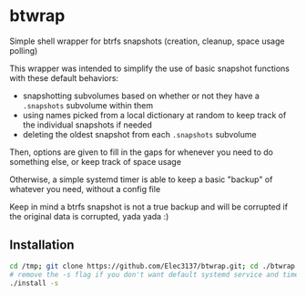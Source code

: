 # btwrap
Simple shell wrapper for btrfs snapshots (creation, cleanup, space usage polling)

This wrapper was intended to simplify the use of basic snapshot functions with these default behaviors:
* snapshotting subvolumes based on whether or not they have a `.snapshots` subvolume within them
* using names picked from a local dictionary at random to keep track of the individual snapshots if needed
* deleting the oldest snapshot from each `.snapshots` subvolume
    
Then, options are given to fill in the gaps for whenever you need to do something else, or keep track of space usage

Otherwise, a simple systemd timer is able to keep a basic "backup" of whatever you need, without a config file

Keep in mind a btrfs snapshot is not a true backup and will be corrupted if the original data is corrupted, yada yada :)

## Installation

```sh
cd /tmp; git clone https://github.com/Elec3137/btwrap.git; cd ./btwrap
# remove the -s flag if you don't want default systemd service and timer installed
./install -s
```
